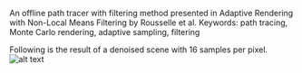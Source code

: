 An offline path tracer with filtering method presented in Adaptive Rendering with Non-Local Means Filtering by Rousselle et al. 
Keywords: path tracing, Monte Carlo rendering, adaptive sampling, filtering

Following is the result of a denoised scene with 16 samples per pixel.
![alt text](https://github.com/karaianas/ray-tracer/blob/master/ray_tracer_1/ray_tracer_1/Images/4by4_denoised.png)

